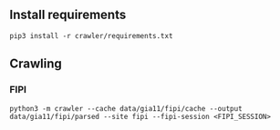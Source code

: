 ## Install requirements
```
pip3 install -r crawler/requirements.txt
```

## Crawling

### FIPI
```
python3 -m crawler --cache data/gia11/fipi/cache --output data/gia11/fipi/parsed --site fipi --fipi-session <FIPI_SESSION>
```
